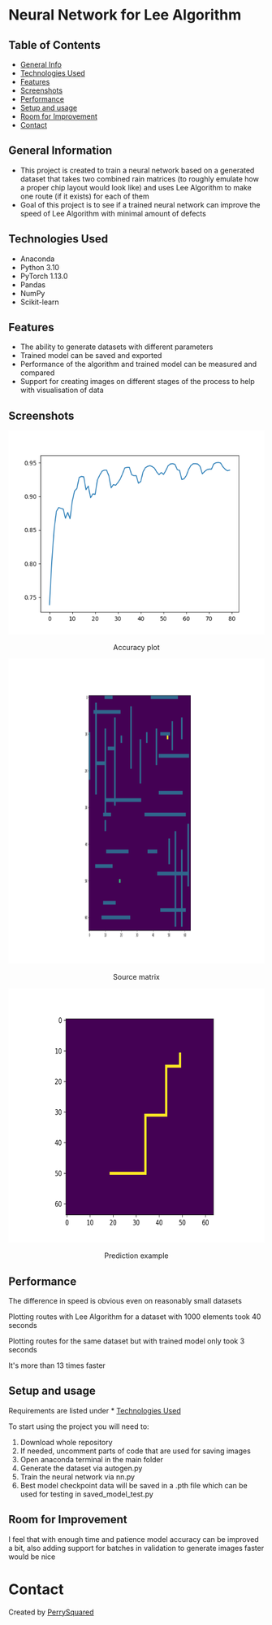 # Neural Network for Lee Algorithm


## Table of Contents
* [General Info](#general-information)
* [Technologies Used](#technologies-used)
* [Features](#features)
* [Screenshots](#screenshots)
* [Performance](#performance)
* [Setup and usage](#setup-and-usage)
* [Room for Improvement](#room-for-improvement)
* [Contact](#contact)



## General Information
- This project is created to train a neural network based on a generated dataset that takes two combined rain matrices (to roughly emulate how a proper chip layout would look like) and uses Lee Algorithm to make one route (if it exists) for each of them
- Goal of this project is to see if a trained neural network can improve the speed of Lee Algorithm with minimal amount of defects


## Technologies Used
- Anaconda
- Python 3.10
- PyTorch 1.13.0
- Pandas
- NumPy
- Scikit-learn


## Features
- The ability to generate datasets with different parameters
- Trained model can be saved and exported
- Performance of the algorithm and trained model can be measured and compared
- Support for creating images on different stages of the process to help with visualisation of data


## Screenshots
<p align="center">
  <img width="600" height="400" src="./other/Figure_2.png">
</p>
<p align="center"> Accuracy plot </p>
<p align="center">
  <img width="900" height="600" src="./other/Figure_3.png">
</p>
<p align="center"> Source matrix </p>
<p align="center">
  <img width="600" height="500" src="./other/prediction.png">
</p>
<p align="center"> Prediction example </p>


## Performance
<p> The difference in speed is obvious even on reasonably small datasets </p>
<p> Plotting routes with Lee Algorithm for a dataset with 1000 elements took 40 seconds </p>
<p> Plotting routes for the same dataset but with trained model only took 3 seconds </p>
<p> It's more than 13 times faster </p>

## Setup and usage
Requirements are listed under * [Technologies Used](#technologies-used)

To start using the project you will need to:
1. Download whole repository
2. If needed, uncomment parts of code that are used for saving images
3. Open anaconda terminal in the main folder
4. Generate the dataset via autogen.py
5. Train the neural network via nn.py
6. Best model checkpoint data will be saved in a .pth file which can be used for testing in saved_model_test.py


## Room for Improvement
I feel that with enough time and patience model accuracy can be improved a bit, also adding support for batches in validation to generate images faster would be nice


# Contact
Created by [PerrySquared](https://github.com/PerrySquared)
